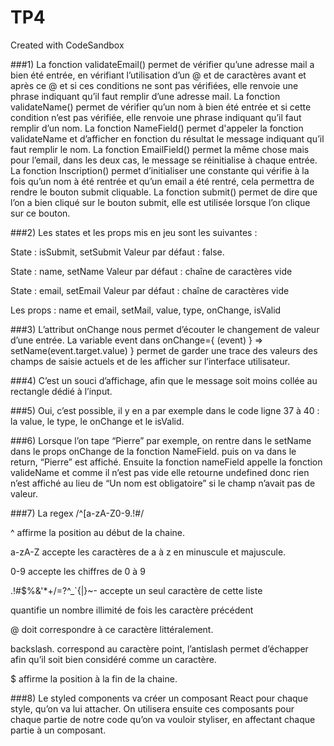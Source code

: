 # TP4
Created with CodeSandbox

###1)
La fonction validateEmail() permet de vérifier qu’une adresse mail a bien été entrée, en vérifiant l’utilisation d’un @ et de caractères avant et après ce @ et si ces conditions ne sont pas vérifiées, elle renvoie une phrase indiquant qu’il faut remplir d’une adresse mail. La fonction validateName() permet de vérifier qu’un nom à bien été entrée et si cette condition n’est pas vérifiée, elle renvoie une phrase indiquant qu’il faut remplir d’un nom. La fonction NameField() permet d'appeler la fonction validateName et d’afficher en fonction du résultat le message indiquant qu’il faut remplir le nom. La fonction EmailField() permet la même chose mais pour l’email, dans les deux cas, le message se réinitialise à chaque entrée. La fonction Inscription() permet d’initialiser une constante qui vérifie à la fois qu’un nom à été rentrée et qu’un email a été rentré, cela permettra de rendre le bouton submit cliquable. La fonction submit() permet de dire que l’on a bien cliqué sur le bouton submit, elle est utilisée lorsque l’on clique sur ce bouton.

###2)
Les states et les props mis en jeu sont les suivantes :

State : isSubmit, setSubmit Valeur par défaut : false.

State : name, setName Valeur par défaut : chaîne de caractères vide

State : email, setEmail Valeur par défaut : chaîne de caractères vide

Les props : name et email, setMail, value, type, onChange, isValid

###3)
L’attribut onChange nous permet d’écouter le changement de valeur d’une entrée. La variable event dans onChange={ (event) } => setName(event.target.value) } permet de garder une trace des valeurs des champs de saisie actuels et de les afficher sur l’interface utilisateur.

###4)
C’est un souci d’affichage, afin que le message soit moins collée au rectangle dédié à l’input.

###5)
Oui, c’est possible, il y en a par exemple dans le code ligne 37 à 40 : la value, le type, le onChange et le isValid.

###6)
Lorsque l’on tape “Pierre” par exemple, on rentre dans le setName dans le props onChange de la fonction NameField. puis on va dans le return, “Pierre” est affiché. Ensuite la fonction nameField appelle la fonction valideName et comme il n’est pas vide elle retourne undefined donc rien n’est affiché au lieu de “Un nom est obligatoire” si le champ n’avait pas de valeur.

###7)
La regex /^[a-zA-Z0-9.!#$%&'+/=?^_`{|}~-]+@[a-zA-Z0-9-]+(?:.[a-zA-Z0-9-]+)$/

^ affirme la position au début de la chaine.

a-zA-Z accepte les caractères de a à z en minuscule et majuscule.

0-9 accepte les chiffres de 0 à 9

.!#$%&'*+/=?^_`{|}~- accepte un seul caractère de cette liste

quantifie un nombre illimité de fois les caractère précédent

@ doit correspondre à ce caractère littéralement.

backslash. correspond au caractère point, l’antislash permet d’échapper afin qu’il soit bien considéré comme un caractère.

$ affirme la position à la fin de la chaine.

###8)
Le styled components va créer un composant React pour chaque style, qu’on va lui attacher. On utilisera ensuite ces composants pour chaque partie de notre code qu’on va vouloir styliser, en affectant chaque partie à un composant.
